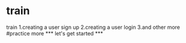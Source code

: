 # train
train
1.creating a user sign up
2.creating a user login
3.and other more
#practice more
*** let's get started ***
